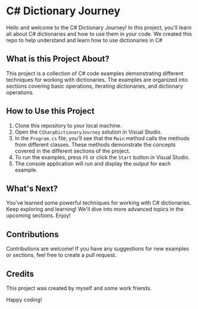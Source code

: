﻿# C# Dictionary Journey

Hello and welcome to the C# Dictionary Journey! In this project, you'll learn all about C# dictionaries and how to use them in your code.
We created this repo to help understand and learn how to use dictionaries in C#

## What is this Project About?

This project is a collection of C# code examples demonstrating different techniques for working with dictionaries. The examples are organized into sections covering basic operations, iterating dictionaries, and dictionary operations.

## How to Use this Project

1. Clone this repository to your local machine.
2. Open the `CSharpDictionaryJourney` solution in Visual Studio.
3. In the `Program.cs` file, you'll see that the `Main` method calls the methods from different classes. These methods demonstrate the concepts covered in the different sections of the project.
4. To run the examples, press `F5` or click the `Start` button in Visual Studio.
5. The console application will run and display the output for each example.

## What's Next?

You've learned some powerful techniques for working with C# dictionaries. Keep exploring and learning! We'll dive into more advanced topics in the upcoming sections. Enjoy!

## Contributions

Contributions are welcome! If you have any suggestions for new examples or sections, feel free to create a pull request.

## Credits

This project was created by myself and some work friends. 

Happy coding!

